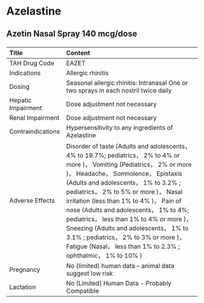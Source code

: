 # Azelastine

## Azetin Nasal Spray 140 mcg/dose

##### 

| Title              | Content                                                                                                                                                                                                                                                                                                                                                                                                                                                                                                                              |
|:-------------------|:-------------------------------------------------------------------------------------------------------------------------------------------------------------------------------------------------------------------------------------------------------------------------------------------------------------------------------------------------------------------------------------------------------------------------------------------------------------------------------------------------------------------------------------|
| TAH Drug Code      | EAZET                                                                                                                                                                                                                                                                                                                                                                                                                                                                                                                                |
| Indications        | Allergic rhinitis                                                                                                                                                                                                                                                                                                                                                                                                                                                                                                                    |
| Dosing             | Seasonal allergic rhinitis: Intranasal One or two sprays in each nostril twice daily                                                                                                                                                                                                                                                                                                                                                                                                                                                 |
| Hepatic Impairment | Dose adjustment not necessary                                                                                                                                                                                                                                                                                                                                                                                                                                                                                                        |
| Renal Impairment   | Dose adjustment not necessary                                                                                                                                                                                                                                                                                                                                                                                                                                                                                                        |
| Contraindications  | Hypersensitivity to any ingredients of Azelastine                                                                                                                                                                                                                                                                                                                                                                                                                                                                                    |
| Adverse Effects    | Disorder of taste (Adults and adolescents， 4% to 19.7%; pediatrics， 2% to 4% or more )， Vomiting (Pediatrics， 2% or more )， Headache， Somnolence， Epistaxis (Adults and adolescents， 1% to 3.2% ; pediatrics， 2% to 5% or more )， Nasal irritation (less than 1% to 4% )， Pain of nose (Adults and adolescents， 1% to 4%; pediatrics， less than 1% to 4% or more )， Sneezing (Adults and adolescents， 1% to 3.1% ; pediatrics， 2% to 3% or more )， Fatigue (Nasal， less than 1% to 2.3% ; ophthalmic， 1% to 10% ) |
| Pregnancy          | No (limited) human data – animal data suggest low risk                                                                                                                                                                                                                                                                                                                                                                                                                                                                               |
| Lactation          | No (Limited) Human Data - Probably Compatible                                                                                                                                                                                                                                                                                                                                                                                                                                                                                        |

